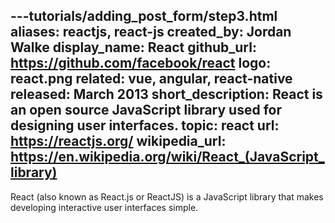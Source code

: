 ---tutorials/adding_post_form/step3.html
aliases: reactjs, react-js
created_by: Jordan Walke
display_name: React
github_url: https://github.com/facebook/react
logo: react.png
related: vue, angular, react-native
released: March 2013
short_description: React is an open source JavaScript library used for designing user
  interfaces.
topic: react
url: https://reactjs.org/
wikipedia_url: https://en.wikipedia.org/wiki/React_(JavaScript_library)
---
React (also known as React.js or ReactJS) is a JavaScript library that makes developing interactive user interfaces simple.

